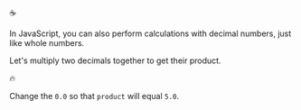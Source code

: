 :coffee:

In JavaScript, you can also perform calculations with decimal numbers, just like whole numbers.

Let's multiply two decimals together to get their product.

:fire:

Change the `0.0` so that `product` will equal `5.0`.
